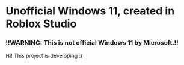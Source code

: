 # Unofficial Windows 11, created in Roblox Studio
### !!WARNING: This is not official Windows 11 by Microsoft.!!

Hi! This project is developing :(
